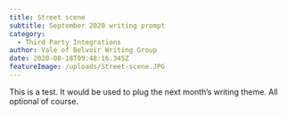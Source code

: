 ```yaml
---
title: Street scene
subtitle: September 2020 writing prompt
category:
  - Third Party Integrations
author: Vale of Belvoir Writing Group
date: 2020-08-18T09:48:16.345Z
featureImage: /uploads/Street-scene.JPG
---
```

This is a test. It would be used to plug the next month’s writing theme. All optional of course.
